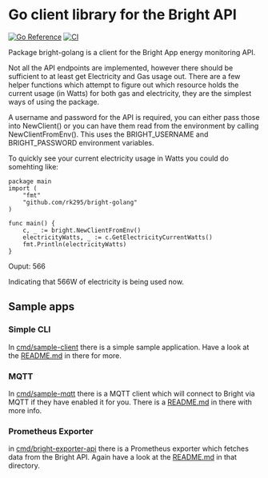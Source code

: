 # Go client library for the Bright API

[![Go Reference](https://pkg.go.dev/badge/github.com/rk295/bright-golang.svg)](https://pkg.go.dev/github.com/rk295/bright-golang)
[![CI](https://github.com/rk295/bright-golang/actions/workflows/go.yml/badge.svg?branch=master)](https://github.com/rk295/bright-golang/actions/workflows/go.yml)

Package bright-golang is a client for the Bright App energy monitoring API.

Not all the API endpoints are implemented, however there should be sufficient
to at least get Electricity and Gas usage out. There are a few helper functions
which attempt to figure out which resource holds the current usage (in Watts) for both
gas and electricity, they are the simplest ways of using the package.

A username and password for the API is required, you can either pass those into
NewClient() or you can have them read from the environment by calling
NewClientFromEnv().  This uses the BRIGHT_USERNAME and BRIGHT_PASSWORD
environment variables.

To quickly see your current electricity usage in Watts you could do somehting like:

	package main
	import (
		"fmt"
		"github.com/rk295/bright-golang"
	)

	func main() {
		c, _ := bright.NewClientFromEnv()
		electricityWatts, _ := c.GetElectricityCurrentWatts()
		fmt.Println(electricityWatts)
	}

Ouput:
	566

Indicating that 566W of electricity is being used now.

## Sample apps

### Simple CLI

In [cmd/sample-client](cmd/sample-client) there is a simple sample application. Have a look at the [README.md](cmd/sample-client/README.md) in there for more.

### MQTT

In [cmd/sample-mqtt](cmd/sample-mqtt) there is a MQTT client which will connect to Bright via MQTT if they have enabled it for you. There is a [README.md](cmd/sample-mqtt/README.md) in there with more info.

### Prometheus Exporter

in [cmd/bright-exporter-api](cmd/bright-exporter-api) there is a Prometheus exporter which fetches data from the Bright API. Again have a look at the [README.md](cmd/bright-exporter-api/README.md) in that directory.
